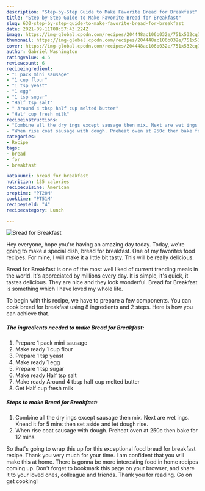```yaml
---
description: "Step-by-Step Guide to Make Favorite Bread for Breakfast"
title: "Step-by-Step Guide to Make Favorite Bread for Breakfast"
slug: 630-step-by-step-guide-to-make-favorite-bread-for-breakfast
date: 2021-09-11T08:57:43.224Z
image: https://img-global.cpcdn.com/recipes/204448ac106b032e/751x532cq70/bread-for-breakfast-recipe-main-photo.jpg
thumbnail: https://img-global.cpcdn.com/recipes/204448ac106b032e/751x532cq70/bread-for-breakfast-recipe-main-photo.jpg
cover: https://img-global.cpcdn.com/recipes/204448ac106b032e/751x532cq70/bread-for-breakfast-recipe-main-photo.jpg
author: Gabriel Washington
ratingvalue: 4.5
reviewcount: 6
recipeingredient:
- "1 pack mini sausage"
- "1 cup flour"
- "1 tsp yeast"
- "1 egg"
- "1 tsp sugar"
- "Half tsp salt"
- " Around 4 tbsp half cup melted butter"
- "Half cup fresh milk"
recipeinstructions:
- "Combine all the dry ings except sausage then mix. Next are wet ings. Knead it for 5 mins then set aside and let dough rise."
- "When rise coat sausage with dough. Preheat oven at 250c then bake for 12 mins"
categories:
- Recipe
tags:
- bread
- for
- breakfast

katakunci: bread for breakfast 
nutrition: 135 calories
recipecuisine: American
preptime: "PT20M"
cooktime: "PT51M"
recipeyield: "4"
recipecategory: Lunch

---
```



![Bread for Breakfast](https://img-global.cpcdn.com/recipes/204448ac106b032e/751x532cq70/bread-for-breakfast-recipe-main-photo.jpg)

Hey everyone, hope you're having an amazing day today. Today, we're going to make a special dish, bread for breakfast. One of my favorites food recipes. For mine, I will make it a little bit tasty. This will be really delicious.



Bread for Breakfast is one of the most well liked of current trending meals in the world. It's appreciated by millions every day. It is simple, it's quick, it tastes delicious. They are nice and they look wonderful. Bread for Breakfast is something which I have loved my whole life.


To begin with this recipe, we have to prepare a few components. You can cook bread for breakfast using 8 ingredients and 2 steps. Here is how you can achieve that.

<!--inarticleads1-->

##### The ingredients needed to make Bread for Breakfast:

1. Prepare 1 pack mini sausage
1. Make ready 1 cup flour
1. Prepare 1 tsp yeast
1. Make ready 1 egg
1. Prepare 1 tsp sugar
1. Make ready Half tsp salt
1. Make ready  Around 4 tbsp half cup melted butter
1. Get Half cup fresh milk




<!--inarticleads2-->

##### Steps to make Bread for Breakfast:

1. Combine all the dry ings except sausage then mix. Next are wet ings. Knead it for 5 mins then set aside and let dough rise.
1. When rise coat sausage with dough. Preheat oven at 250c then bake for 12 mins




So that's going to wrap this up for this exceptional food bread for breakfast recipe. Thank you very much for your time. I am confident that you will make this at home. There is gonna be more interesting food in home recipes coming up. Don't forget to bookmark this page on your browser, and share it to your loved ones, colleague and friends. Thank you for reading. Go on get cooking!
